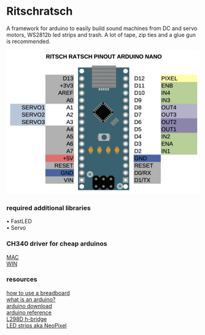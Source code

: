 # Ritschratsch
 A framework for arduino to easily build sound machines from DC and servo motors, WS2812b led strips and trash. A lot of tape, zip ties and a glue gun is recommended.


![pinout](img/rira_pinout.png)


### required additional libraries
• FastLED  
• Servo

### CH340 driver for cheap arduinos
[MAC](https://github.com/adrianmihalko/ch340g-ch34g-ch34x-mac-os-x-driver)  
[WIN](http://www.wch.cn/download/CH341SER_ZIP.html)

### resources
[how to use a breadboard](https://computers.tutsplus.com/tutorials/how-to-use-a-breadboard-and-build-a-led-circuit--mac-54746)  
[what is an arduino?](https://learn.sparkfun.com/tutorials/what-is-an-arduino/all)  
[arduino download](https://www.arduino.cc/en/software)  
[arduino reference](https://www.arduino.cc/reference/en/)  
[L298D h-bridge](https://create.arduino.cc/projecthub/ryanchan/how-to-use-the-l298n-motor-driver-b124c5)  
[LED strips aka NeoPixel](https://learn.adafruit.com/adafruit-neopixel-uberguide?embeds=allow)
